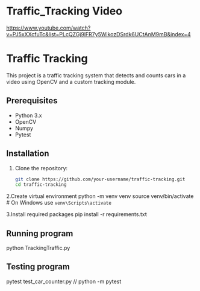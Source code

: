 # Traffic_Tracking Video

https://www.youtube.com/watch?v=PJ5xXXcfuTc&list=PLcQZGj9lFR7y5WikozDSrdk6UCtAnM9mB&index=4

# Traffic Tracking

This project is a traffic tracking system that detects and counts cars in a video using OpenCV and a custom tracking module.

## Prerequisites

- Python 3.x
- OpenCV
- Numpy
- Pytest

## Installation

1. Clone the repository:
   ```sh
   git clone https://github.com/your-username/traffic-tracking.git
   cd traffic-tracking
   ```

2.Create virtual environment
python -m venv venv
source venv/bin/activate # On Windows use `venv\Scripts\activate`

3.Install required packages
pip install -r requirements.txt

## Running program

python TrackingTraffic.py

## Testing program

pytest test_car_counter.py // python -m pytest

